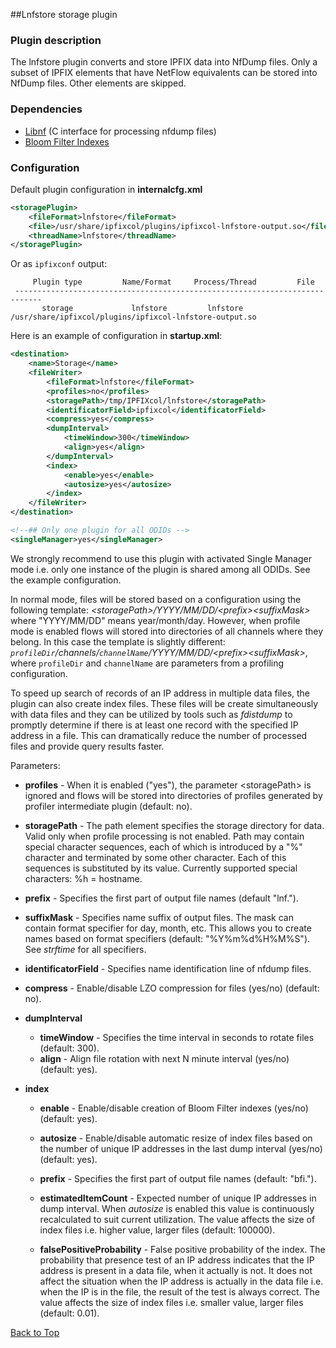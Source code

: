 ##<a name="top"></a>Lnfstore storage plugin

### Plugin description
The lnfstore plugin converts and store IPFIX data into NfDump files. Only a subset of IPFIX elements that have NetFlow equivalents can be stored into NfDump files. Other elements are skipped.

### Dependencies

* [Libnf](https://github.com/VUTBR/libnf) (C interface for processing nfdump files)
* [Bloom Filter Indexes](https://github.com/CESNET/bloom-filter-index)

### Configuration

Default plugin configuration in **internalcfg.xml**

```xml
<storagePlugin>
	<fileFormat>lnfstore</fileFormat>
	<file>/usr/share/ipfixcol/plugins/ipfixcol-lnfstore-output.so</file>
	<threadName>lnfstore</threadName>
</storagePlugin>
```
Or as `ipfixconf` output:

```
     Plugin type         Name/Format     Process/Thread         File
 ----------------------------------------------------------------------------
       storage             lnfstore         lnfstore          /usr/share/ipfixcol/plugins/ipfixcol-lnfstore-output.so
```

Here is an example of configuration in **startup.xml**:

```xml
<destination>
	<name>Storage</name>
	<fileWriter>
		<fileFormat>lnfstore</fileFormat>
		<profiles>no</profiles>
		<storagePath>/tmp/IPFIXcol/lnfstore</storagePath>
		<identificatorField>ipfixcol</identificatorField>
		<compress>yes</compress>
		<dumpInterval>
			<timeWindow>300</timeWindow>
			<align>yes</align>
		</dumpInterval>
		<index>
			<enable>yes</enable>
			<autosize>yes</autosize>
		</index>
	</fileWriter>
</destination>

<!--## Only one plugin for all ODIDs -->
<singleManager>yes</singleManager>
```

We strongly recommend to use this plugin with activated Single Manager mode
i.e. only one instance of the plugin is shared among all ODIDs. See the
example configuration.

In normal mode, files will be stored based on a configuration using
the following template: *\<storagePath\>/YYYY/MM/DD/\<prefix\>\<suffixMask\>*
where "YYYY/MM/DD" means year/month/day. However, when profile mode is enabled
flows will stored into directories of all channels where they belong. In this
case the template is slightly different:
*`profileDir`/channels/`channelName`/YYYY/MM/DD/\<prefix\>\<suffixMask\>*,
where `profileDir` and `channelName` are parameters from a profiling
configuration.

To speed up search of records of an IP address in multiple data files, the
plugin can also create index files. These files will be create
simultaneously with data files and they can be utilized by tools such as
*fdistdump* to promptly determine if there is at least one record with the
specified IP address in a file. This can dramatically reduce the number of
processed files and provide query results faster.

Parameters:

* **profiles** - When it is enabled ("yes"), the parameter \<storagePath\> is
ignored and flows will be stored into directories of profiles generated by
profiler intermediate plugin (default: no).

* **storagePath** - The path element specifies the storage directory for data.
Valid only when profile processing is not enabled. Path may contain special
character sequences, each of which is introduced by a "%" character and
terminated by some other character. Each of this sequences is substituted
by its value. Currently supported special characters: %h = hostname.

* **prefix** - Specifies the first part of output file names (default "lnf.").

* **suffixMask** - Specifies name suffix of output files. The mask can contain
format specifier for day, month, etc. This allows you to create names based
on format specifiers (default: "%Y%m%d%H%M%S"). See *strftime* for all
specifiers.

* **identificatorField** - Specifies name identification line of nfdump files.

* **compress** - Enable/disable LZO compression for files (yes/no) (default: no).

* **dumpInterval**
	* **timeWindow** - Specifies the time interval in seconds to rotate files
		(default: 300).
	* **align** - Align file rotation with next N minute interval (yes/no)
		(default: yes).

* **index**
	* **enable** - Enable/disable creation of Bloom Filter indexes (yes/no)
		(default: yes).

	* **autosize** - Enable/disable automatic resize of index files based on
		the number of unique IP addresses in the last dump interval (yes/no)
		(default: yes).

	* **prefix** - Specifies the first part of output file names (default: "bfi.").

	* **estimatedItemCount** - Expected number of unique IP addresses in dump
		interval. When *autosize* is enabled this value is continuously
		recalculated to suit current utilization.
		The value affects the size of index files i.e. higher value, larger
		files (default: 100000).

	* **falsePositiveProbability** - False positive probability of the index.
		The probability that presence test of an IP address indicates that
		the IP address is present in a data file, when it actually is not.
		It does not affect the situation when the IP address is actually in
		the data file i.e. when the IP is in the file, the result of the test
		is always correct. The value affects the size of index files i.e.
		smaller value, larger files (default: 0.01).

[Back to Top](#top)
